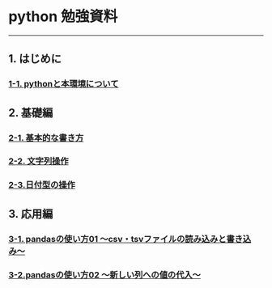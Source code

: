 
# python 勉強資料
---
## 1. はじめに  
### [1-1. pythonと本環境について](https://github.com/mori5602/share/blob/master/1-1/%E3%81%AF%E3%81%98%E3%82%81%E3%81%AB%E3%80%9Cpython%E3%81%A8%E6%9C%AC%E7%92%B0%E5%A2%83%E3%81%AB%E3%81%A4%E3%81%84%E3%81%A6%E3%80%9C.ipynb)  
      
## 2. 基礎編
### [2-1. 基本的な書き方](https://github.com/mori5602/share/blob/master/2-1/%E5%9F%BA%E6%9C%AC%E7%9A%84%E3%81%AA%E6%9B%B8%E3%81%8D%E6%96%B9.ipynb)
### [2-2. 文字列操作](https://github.com/mori5602/share/blob/master/2-2/%E6%96%87%E5%AD%97%E5%88%97%E6%93%8D%E4%BD%9C.ipynb)

### [2-3.日付型の操作]()

## 3. 応用編
### [3-1. pandasの使い方01 〜csv・tsvファイルの読み込みと書き込み〜](https://github.com/mori5602/share/blob/master/3-1/Pandas%20-csv%E3%83%BBtsv%E3%83%95%E3%82%A1%E3%82%A4%E3%83%AB%E3%81%AE%E8%AA%AD%E3%81%BF%E8%BE%BC%E3%81%BF%E3%80%81%E6%9B%B8%E3%81%8D%E5%87%BA%E3%81%97.ipynb)

### [3-2.pandasの使い方02  〜新しい列への値の代入〜](https://github.com/mori5602/share/blob/master/3-2/pandas%E3%81%AE%E4%BD%BF%E3%81%84%E6%96%B902%20%20%E3%80%9C%E6%96%B0%E3%81%97%E3%81%84%E5%88%97%E3%81%B8%E3%81%AE%E5%80%A4%E3%81%AE%E4%BB%A3%E5%85%A5%E3%80%9C.ipynb)
